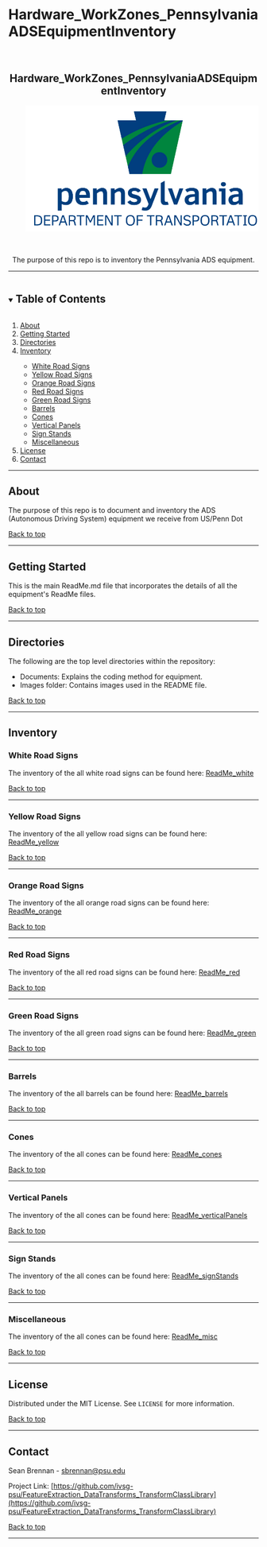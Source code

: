 # Hardware_WorkZones_PennsylvaniaADSEquipmentInventory

<!--
The following template is based on:
Best-README-Template
Search for this, and you will find!
>
<!-- PROJECT LOGO -->
<br />
  <h2 align="center"> Hardware_WorkZones_PennsylvaniaADSEquipmentInventory
  </h2>

  <pre align="center">
    <img src=".\Images\01-PennDOT-Centered-color-TRANSPARENT-breathing-room.png">
    <!--font size="-2">Photo by <a href="https://www.penndot.pa.gov/Pages/default.aspx"> -->
  </pre>

  <p align="center">
  The purpose of this repo is to inventory the Pennsylvania ADS equipment.
    <br />
  </p>
</p>

***

<!-- TABLE OF CONTENTS -->
<details open="open">
  <summary><h2 style="display: inline-block">Table of Contents</h2></summary>
  <ol>
    <li>
      <a href="#about">About</a>
    </li>
    <li>
      <a href="#getting-started">Getting Started</a>
    </li>
    <li><a href="#directories">Directories</li>
    <li><a href="#inventory">Inventory</li>
    <ul>
    <li><a href="#white-road-signs">White Road Signs</li>
    <li><a href="#yellow-road-signs">Yellow Road Signs</li>
    <li><a href="#orange-road-signs">Orange Road Signs</li>
    <li><a href="#red-road-signs">Red Road Signs</li>
    <li><a href="#green-road-signs">Green Road Signs</li>
    <li><a href="#barrels">Barrels</li>
    <li><a href="#cones">Cones</li>
    <li><a href="#vertical-panels">Vertical Panels</li>
    <li><a href="#sign-stands">Sign Stands</li>
    <li><a href="#miscellaneous">Miscellaneous</li>
    </ul>
    <li><a href="#license">License</a></li>
    <li><a href="#contact">Contact</a></li>
  </ol>
</details>

***

<!-- ABOUT -->
## About 

<!--[![Product Name Screen Shot][product-screenshot]](https://example.com)-->

The purpose of this repo is to document and inventory the ADS (Autonomous Driving System) equipment we receive from US/Penn Dot

<a href="#hardware_workzones_pennsylvaniaadsequipmentinventory">Back to top</a>

***

<!-- GETTING STARTED -->
## Getting Started

This is the main ReadMe.md file that incorporates the details of all the equipment's ReadMe files. 

<a href="#hardware_workzones_pennsylvaniaadsequipmentinventory">Back to top</a>

***

<!-- STRUCTURE OF THE REPO -->
## Directories

The following are the top level directories within the repository:
<ul>
 <li>Documents: Explains the coding method for equipment.</li>
 <li>Images folder: Contains images used in the README file.</li>
</ul>

<a href="#hardware_workzones_pennsylvaniaadsequipmentinventory">Back to top</a>

***

## Inventory

### White Road Signs

The inventory of the all white road signs can be found here: [ReadMe_white](https://github.com/ivsg-psu/Hardware_WorkZones_PennsylvaniaADSEquipmentInventory/blob/main/ReadMe_white.md)

<a href="#hardware_workzones_pennsylvaniaadsequipmentinventory">Back to top</a>

***

### Yellow Road Signs

The inventory of the all yellow road signs can be found here: [ReadMe_yellow](https://github.com/ivsg-psu/Hardware_WorkZones_PennsylvaniaADSEquipmentInventory/blob/main/ReadMe_yellow.md)

<a href="#hardware_workzones_pennsylvaniaadsequipmentinventory">Back to top</a>

***

### Orange Road Signs

The inventory of the all orange road signs can be found here: [ReadMe_orange](https://github.com/ivsg-psu/Hardware_WorkZones_PennsylvaniaADSEquipmentInventory/blob/main/ReadMe_orange.md)

<a href="#hardware_workzones_pennsylvaniaadsequipmentinventory">Back to top</a>

***

### Red Road Signs

The inventory of the all red road signs can be found here: [ReadMe_red](https://github.com/ivsg-psu/Hardware_WorkZones_PennsylvaniaADSEquipmentInventory/blob/main/ReadMe_red.md)

<a href="#hardware_workzones_pennsylvaniaadsequipmentinventory">Back to top</a>

***

### Green Road Signs

The inventory of the all green road signs can be found here: [ReadMe_green](https://github.com/ivsg-psu/Hardware_WorkZones_PennsylvaniaADSEquipmentInventory/blob/main/ReadMe_green.md)

<a href="#hardware_workzones_pennsylvaniaadsequipmentinventory">Back to top</a>

***

### Barrels

The inventory of the all barrels can be found here: [ReadMe_barrels](https://github.com/ivsg-psu/Hardware_WorkZones_PennsylvaniaADSEquipmentInventory/blob/main/ReadMe_green.md)

<a href="#hardware_workzones_pennsylvaniaadsequipmentinventory">Back to top</a>

***

### Cones

The inventory of the all cones can be found here: [ReadMe_cones](https://github.com/ivsg-psu/Hardware_WorkZones_PennsylvaniaADSEquipmentInventory/blob/main/ReadMe_green.md)

<a href="#hardware_workzones_pennsylvaniaadsequipmentinventory">Back to top</a>

***

### Vertical Panels

The inventory of the all cones can be found here: [ReadMe_verticalPanels](https://github.com/ivsg-psu/Hardware_WorkZones_PennsylvaniaADSEquipmentInventory/blob/main/ReadMe_green.md)

<a href="#hardware_workzones_pennsylvaniaadsequipmentinventory">Back to top</a>

***

### Sign Stands

The inventory of the all cones can be found here: [ReadMe_signStands](https://github.com/ivsg-psu/Hardware_WorkZones_PennsylvaniaADSEquipmentInventory/blob/main/ReadMe_green.md)

<a href="#hardware_workzones_pennsylvaniaadsequipmentinventory">Back to top</a>

***

### Miscellaneous

The inventory of the all cones can be found here: [ReadMe_misc](https://github.com/ivsg-psu/Hardware_WorkZones_PennsylvaniaADSEquipmentInventory/blob/main/ReadMe_green.md)

<a href="#hardware_workzones_pennsylvaniaadsequipmentinventory">Back to top</a>

***

<!-- LICENSE -->
## License

Distributed under the MIT License. See `LICENSE` for more information.

<a href="#hardware_workzones_pennsylvaniaadsequipmentinventory">Back to top</a>


***


<!-- CONTACT -->
## Contact

Sean Brennan - sbrennan@psu.edu

Project Link: [https://github.com/ivsg-psu/FeatureExtraction_DataTransforms_TransformClassLibrary](https://github.com/ivsg-psu/FeatureExtraction_DataTransforms_TransformClassLibrary)

<a href="#hardware_workzones_pennsylvaniaadsequipmentinventory">Back to top</a>

***

<!-- MARKDOWN LINKS & IMAGES -->
<!-- https://www.markdownguide.org/basic-syntax/#reference-style-links -->
